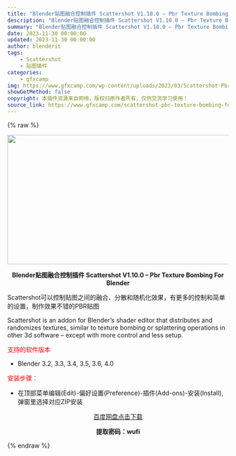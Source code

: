 ```yaml
---
title: "Blender贴图融合控制插件 Scattershot V1.10.0 – Pbr Texture Bombing For Blender"
description: "Blender贴图融合控制插件 Scattershot V1.10.0 – Pbr Texture Bombing For Blender Scattershot可以控制贴图之间的融合、分..."
summary: "Blender贴图融合控制插件 Scattershot V1.10.0 – Pbr Texture Bombing For Blender Scattershot可以控制贴图之间的融合、分..."
date: 2023-11-30 00:00:00
updated: 2023-11-30 00:00:00
author: blenderit
tags: 
    - Scattershot
    - 贴图插件
categories:
    - gfxcamp
img: https://www.gfxcamp.com/wp-content/uploads/2023/03/Scattershot-Pbr-Texture-Bombing-For-Blender.jpg
showGetMethod: false
copyright: 本插件资源来自网络，版权归原作者所有，仅供交流学习使用！
source_link: https://www.gfxcamp.com/scattershot-pbr-texture-bombing-for-blender/
---
```


{% raw %}
<div><p><img decoding="async" class="aligncenter size-full wp-image-111101" src="https://www.gfxcamp.com/wp-content/uploads/2023/03/Scattershot-Pbr-Texture-Bombing-For-Blender.jpg" data-src="https://www.gfxcamp.com/wp-content/uploads/2023/03/Scattershot-Pbr-Texture-Bombing-For-Blender.jpg" alt="" width="590" height="295" data-srcset="https://www.gfxcamp.com/wp-content/uploads/2023/03/Scattershot-Pbr-Texture-Bombing-For-Blender.jpg 590w, https://www.gfxcamp.com/wp-content/uploads/2023/03/Scattershot-Pbr-Texture-Bombing-For-Blender-150x75.jpg 150w" data-sizes="(max-width: 590px) 100vw, 590px"></p><p style="text-align: center;"><strong>Blender贴图融合控制插件 Scattershot V1.10.0 – Pbr Texture Bombing For Blender</strong></p><p>Scattershot可以控制贴图之间的融合、分散和随机化效果，有更多的控制和简单的设置，制作效果不错的PBR贴图</p><p>Scattershot is an addon for Blender’s shader editor that distributes and randomizes textures, similar to texture bombing or splattering operations in other 3d software – except with more control and less setup.</p><p><span style="color: #ff0000;">支持的软件版本</span></p><ul>
<li>Blender 3.2, 3.3, 3.4, 3.5, 3.6, 4.0</li>
</ul><p><span style="color: #ff0000;">安装步骤：</span></p><ul>
<li>在顶部菜单编辑(Edit)-偏好设置(Preference)-插件(Add-ons)-安装(Install),弹窗里选择对应ZIP安装</li>
</ul><p style="text-align: center;"><a class="maxbutton-3 maxbutton maxbutton-baidu" target="_blank" rel="noopener" href="https://pan.baidu.com/s/1ATNxPmtNNEcvG4gIB7pgPw?pwd=wufi"><span class="mb-text">百度网盘点击下载</span></a></p><p style="text-align: center;"><strong>提取密码：wufi</strong></p></div>
<div style="display: none">gfxcamp</div>
{% endraw %}